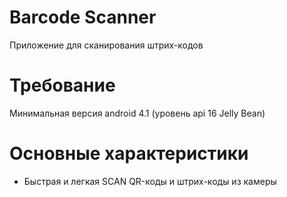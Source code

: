 # Barcode Scanner
Приложение для сканирования штрих-кодов
# Требование
Минимальная версия android 4.1 (уровень api 16 Jelly Bean)
# Основные характеристики
- Быстрая и легкая SCAN QR-коды и штрих-коды из камеры
